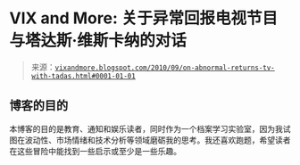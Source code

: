 <!--yml

分类：未分类

date: 2024-05-18 17:02:51

-->

# VIX and More: 关于异常回报电视节目与塔达斯·维斯卡纳的对话

> 来源：[`vixandmore.blogspot.com/2010/09/on-abnormal-returns-tv-with-tadas.html#0001-01-01`](http://vixandmore.blogspot.com/2010/09/on-abnormal-returns-tv-with-tadas.html#0001-01-01)

## 博客的目的

本博客的目的是教育、通知和娱乐读者，同时作为一个档案学习实验室，因为我试图在波动性、市场情绪和技术分析等领域磨砺我的思考。我还喜欢跑题，希望读者在这些冒险中能找到一些启示或至少是一些乐趣。
